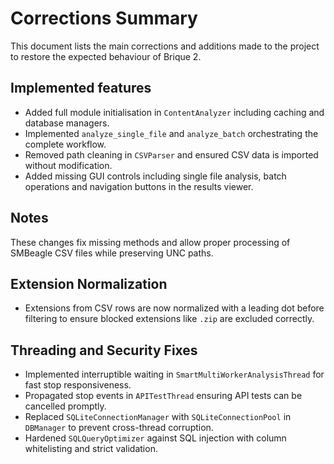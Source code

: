 # Corrections Summary

This document lists the main corrections and additions made to the project to restore the expected behaviour of Brique 2.

## Implemented features
- Added full module initialisation in `ContentAnalyzer` including caching and database managers.
- Implemented `analyze_single_file` and `analyze_batch` orchestrating the complete workflow.
- Removed path cleaning in `CSVParser` and ensured CSV data is imported without modification.
- Added missing GUI controls including single file analysis, batch operations and navigation buttons in the results viewer.

## Notes
These changes fix missing methods and allow proper processing of SMBeagle CSV files while preserving UNC paths.

## Extension Normalization
- Extensions from CSV rows are now normalized with a leading dot before filtering
  to ensure blocked extensions like `.zip` are excluded correctly.

## Threading and Security Fixes
- Implemented interruptible waiting in `SmartMultiWorkerAnalysisThread` for fast
  stop responsiveness.
- Propagated stop events in `APITestThread` ensuring API tests can be cancelled
  promptly.
- Replaced `SQLiteConnectionManager` with `SQLiteConnectionPool` in `DBManager`
  to prevent cross-thread corruption.
- Hardened `SQLQueryOptimizer` against SQL injection with column whitelisting
  and strict validation.
